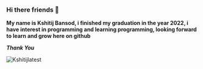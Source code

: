 ### Hi there friends 👋

**My name is Kshitij Bansod, i finished my graduation in the year 2022, i have interest in programming and learning programming, looking forward to learn and grow here on github**

***Thank You***

![Kshitijlatest](https://github.com/kshitij305/kshitij305/assets/137696719/b07567c4-fb97-4223-8f14-75e189f22aaf)


<!--
**kshitij305/kshitij305** is a ✨ _special_ ✨ repository because its `README.md` (this file) appears on your GitHub profile.

Here are some ideas to get you started:

- 🔭 I’m currently working on ...
- 🌱 I’m currently learning ...
- 👯 I’m looking to collaborate on ...
- 🤔 I’m looking for help with ...
- 💬 Ask me about ...
- 📫 How to reach me: ...
- 😄 Pronouns: ...
- ⚡ Fun fact: ...
-->

